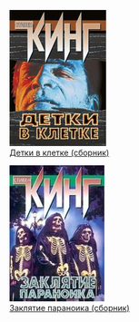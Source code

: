 ![](Детки%20в%20клетке%20(сборник).jpg)  
[Детки в клетке (сборник)](Детки%20в%20клетке%20(сборник))

![](Заклятие%20параноика%20(сборник).jpg)  
[Заклятие параноика (сборник)](Заклятие%20параноика%20(сборник))
